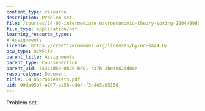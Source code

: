 ```yaml
---
content_type: resource
description: Problem set.
file: /courses/14-06-intermediate-macroeconomic-theory-spring-2004/99de95b7e147aa5bc4e4f3c4e5a9515d_14_06problemset5.pdf
file_type: application/pdf
learning_resource_types:
- Assignments
license: https://creativecommons.org/licenses/by-nc-sa/4.0/
ocw_type: OCWFile
parent_title: Assignments
parent_type: CourseSection
parent_uid: 35314d5e-0b29-bd91-4a7b-2be4e823d00e
resourcetype: Document
title: 14_06problemset5.pdf
uid: 99de95b7-e147-aa5b-c4e4-f3c4e5a9515d
---
```

Problem set.